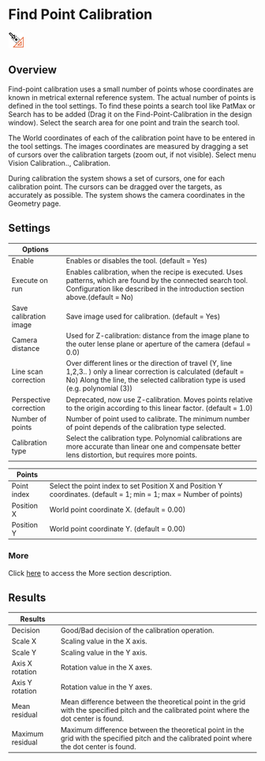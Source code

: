 Find Point Calibration
======================


![](../../../img/x_Graphics/Tools/UvfUIPointCalibrationFind-0.png)


Overview
--------


Find-point calibration uses a small number of points whose coordinates are known in metrical external reference system. The actual number of points is defined in the tool settings. To find these points a search tool like PatMax or Search has to be added (Drag it on the Find-Point-Calibration in the design window). Select the search area for one point and train the search tool.


The World coordinates of each of the calibration point have to be entered in the tool settings. The images coordinates are measured by dragging a set of cursors over the calibration targets (zoom out, if not visible). Select menu Vision Calibration.., Calibration.


During calibration the system shows a set of cursors, one for each calibration point. The cursors can be dragged over the targets, as accurately as possible. The system shows the camera coordinates in the Geometry page.


Settings
--------





| Options | |
| --- | --- |
| Enable | Enables or disables the tool. (default = Yes) |
| Execute on run | Enables calibration, when the recipe is executed. Uses patterns, which are found by the connected search tool. Configuration like described in the introduction section above.(default = No) |
| Save calibration image | Save image used for calibration. (default = Yes) |
| Camera distance | Used for Z-calibration: distance from the image plane to the outer lense plane or aperture of the camera (defaul = 0.0) |
| Line scan correction | Over different lines or the direction of travel (Y, line 1,2,3.. ) only a linear correction is calculated (default = No) Along the line, the selected calibration type is used (e.g. polynomial (3)) |
| Perspective correction | Deprecated, now use Z-calibration. Moves points relative to the origin according to this linear factor. (default = 1.0) |
| Number of points | Number of point used to calibrate. The minimum number of point depends of the calibration type selected. |
| Calibration type | Select the calibration type. Polynomial calibrations are more accurate than linear one and compensate better lens distortion, but requires more points.   | Linear | needs at least 3 points.(default) | | --- | --- | | Polynomial (2) | needs at least 6 points. | | Polynomial (3) | needs at least 10 points. | | Polynomial (4) | needs at least 15 points. | | Polynomial (5) | needs at least 21 points. | |





| Points | |
| --- | --- |
| Point index | Select the point index to set Position X and Position Y coordinates. (default = 1; min = 1; max = Number of points) |
| Position X | World point coordinate X. (default = 0.00) |
| Position Y | World point coordinate Y. (default = 0.00) |


### More


Click [here](../../Windows/dialog_settings.md) to access the More section description.


Results
-------




| Results | |
| --- | --- |
| Decision | Good/Bad decision of the calibration operation. |
| Scale X | Scaling value in the X axis. |
| Scale Y | Scaling value in the Y axis. |
| Axis X rotation | Rotation value in the X axes. |
| Axis Y rotation | Rotation value in the Y axes. |
| Mean residual | Mean difference between the theoretical point in the grid with the specified pitch and the calibrated point where the dot center is found. |
| Maximum residual | Maximum difference between the theoretical point in the grid with the specified pitch and the calibrated point where the dot center is found. |



